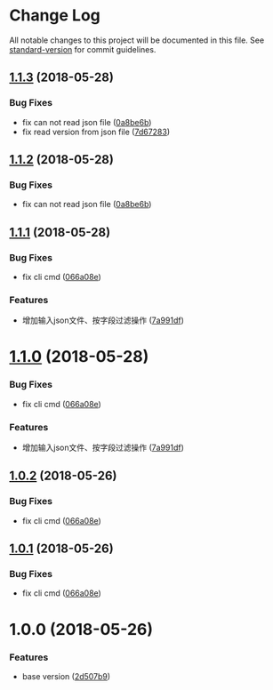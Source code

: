 # Change Log

All notable changes to this project will be documented in this file. See [standard-version](https://github.com/conventional-changelog/standard-version) for commit guidelines.

<a name="1.1.3"></a>
## [1.1.3](https://github.com/binsee/e-lang-tool/compare/v1.1.1...v1.1.3) (2018-05-28)


### Bug Fixes

* fix can not read json file ([0a8be6b](https://github.com/binsee/e-lang-tool/commit/0a8be6b))
* fix read version from json file ([7d67283](https://github.com/binsee/e-lang-tool/commit/7d67283))



<a name="1.1.2"></a>
## [1.1.2](https://github.com/binsee/e-lang-tool/compare/v1.1.1...v1.1.2) (2018-05-28)


### Bug Fixes

* fix can not read json file ([0a8be6b](https://github.com/binsee/e-lang-tool/commit/0a8be6b))



<a name="1.1.1"></a>
## [1.1.1](https://github.com/binsee/e-lang-tool/compare/1.0.0...1.1.1) (2018-05-28)


### Bug Fixes

* fix cli cmd ([066a08e](https://github.com/binsee/e-lang-tool/commit/066a08e))


### Features

* 增加输入json文件、按字段过滤操作 ([7a991df](https://github.com/binsee/e-lang-tool/commit/7a991df))



<a name="1.1.0"></a>
# [1.1.0](https://github.com/binsee/e-lang-tool/compare/1.0.0...1.1.0) (2018-05-28)


### Bug Fixes

* fix cli cmd ([066a08e](https://github.com/binsee/e-lang-tool/commit/066a08e))


### Features

* 增加输入json文件、按字段过滤操作 ([7a991df](https://github.com/binsee/e-lang-tool/commit/7a991df))



<a name="1.0.2"></a>
## [1.0.2](https://github.com/binsee/e-lang-tool/compare/1.0.0...1.0.2) (2018-05-26)


### Bug Fixes

* fix cli cmd ([066a08e](https://github.com/binsee/e-lang-tool/commit/066a08e))



<a name="1.0.1"></a>
## [1.0.1](https://github.com/binsee/e-lang-tool/compare/1.0.0...1.0.1) (2018-05-26)


### Bug Fixes

* fix cli cmd ([066a08e](https://github.com/binsee/e-lang-tool/commit/066a08e))



<a name="1.0.0"></a>
# 1.0.0 (2018-05-26)


### Features

* base version ([2d507b9](https://github.com/binsee/e-lang-tool/commit/2d507b9))



